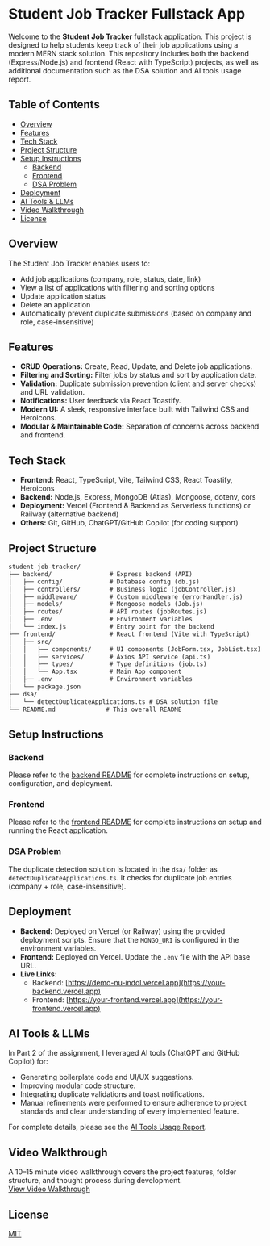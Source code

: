 # Student Job Tracker Fullstack App

Welcome to the **Student Job Tracker** fullstack application. This project is designed to help students keep track of their job applications using a modern MERN stack solution. This repository includes both the backend (Express/Node.js) and frontend (React with TypeScript) projects, as well as additional documentation such as the DSA solution and AI tools usage report.

## Table of Contents

- [Overview](#overview)
- [Features](#features)
- [Tech Stack](#tech-stack)
- [Project Structure](#project-structure)
- [Setup Instructions](#setup-instructions)
  - [Backend](#backend)
  - [Frontend](#frontend)
  - [DSA Problem](#dsa-problem)
- [Deployment](#deployment)
- [AI Tools & LLMs](#ai-tools--llms)
- [Video Walkthrough](#video-walkthrough)
- [License](#license)

## Overview

The Student Job Tracker enables users to:

- Add job applications (company, role, status, date, link)
- View a list of applications with filtering and sorting options
- Update application status
- Delete an application
- Automatically prevent duplicate submissions (based on company and role, case-insensitive)

## Features

- **CRUD Operations:** Create, Read, Update, and Delete job applications.
- **Filtering and Sorting:** Filter jobs by status and sort by application date.
- **Validation:** Duplicate submission prevention (client and server checks) and URL validation.
- **Notifications:** User feedback via React Toastify.
- **Modern UI:** A sleek, responsive interface built with Tailwind CSS and Heroicons.
- **Modular & Maintainable Code:** Separation of concerns across backend and frontend.

## Tech Stack

- **Frontend:** React, TypeScript, Vite, Tailwind CSS, React Toastify, Heroicons
- **Backend:** Node.js, Express, MongoDB (Atlas), Mongoose, dotenv, cors
- **Deployment:** Vercel (Frontend & Backend as Serverless functions) or Railway (alternative backend)
- **Others:** Git, GitHub, ChatGPT/GitHub Copilot (for coding support)

## Project Structure

```markdown
student-job-tracker/
├── backend/                # Express backend (API)
│   ├── config/             # Database config (db.js)
│   ├── controllers/        # Business logic (jobController.js)
│   ├── middleware/         # Custom middleware (errorHandler.js)
│   ├── models/             # Mongoose models (Job.js)
│   ├── routes/             # API routes (jobRoutes.js)
│   ├── .env                # Environment variables
│   └── index.js            # Entry point for the backend
├── frontend/               # React frontend (Vite with TypeScript)
│   ├── src/
│   │   ├── components/     # UI components (JobForm.tsx, JobList.tsx)
│   │   ├── services/       # Axios API service (api.ts)
│   │   ├── types/          # Type definitions (job.ts)
│   │   └── App.tsx         # Main App component
│   ├── .env                # Environment variables
│   └── package.json
├── dsa/
│   └── detectDuplicateApplications.ts # DSA solution file
└── README.md              # This overall README
```

## Setup Instructions

### Backend

Please refer to the [backend README](./backend/README-backend.md) for complete instructions on setup, configuration, and deployment.

### Frontend

Please refer to the [frontend README](./frontend/README-frontend.md) for complete instructions on setup and running the React application.

### DSA Problem

The duplicate detection solution is located in the `dsa/` folder as `detectDuplicateApplications.ts`.
It checks for duplicate job entries (company + role, case-insensitive).

## Deployment

- **Backend:** Deployed on Vercel (or Railway) using the provided deployment scripts. Ensure that the `MONGO_URI` is configured in the environment variables.
- **Frontend:** Deployed on Vercel. Update the `.env` file with the API base URL.
- **Live Links:**
  - Backend: [https://demo-nu-indol.vercel.app](https://your-backend.vercel.app)
  - Frontend: [https://your-frontend.vercel.app](https://your-frontend.vercel.app)

## AI Tools & LLMs

In Part 2 of the assignment, I leveraged AI tools (ChatGPT and GitHub Copilot) for:

- Generating boilerplate code and UI/UX suggestions.
- Improving modular code structure.
- Integrating duplicate validations and toast notifications.
- Manual refinements were performed to ensure adherence to project standards and clear understanding of every implemented feature.

For complete details, please see the [AI Tools Usage Report](./AI-Tools-Usage.md).

## Video Walkthrough

A 10–15 minute video walkthrough covers the project features, folder structure, and thought process during development.  
[View Video Walkthrough](https://yourvideolink.com)

## License

[MIT](LICENSE)
